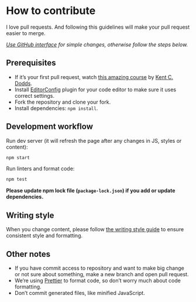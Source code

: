 # How to contribute

I love pull requests. And following this guidelines will make your pull request easier to merge.

_[Use GitHub interface](https://blog.sapegin.me/all/open-source-for-everyone/) for simple changes, otherwise follow the steps below._

## Prerequisites

- If it’s your first pull request, watch [this amazing course](http://makeapullrequest.com/) by [Kent C. Dodds](https://twitter.com/kentcdodds).
- Install [EditorConfig](http://editorconfig.org/) plugin for your code editor to make sure it uses correct settings.
- Fork the repository and clone your fork.
- Install dependencies: `npm install`.

## Development workflow

Run dev server (it will refresh the page after any changes in JS, styles or content):

```bash
npm start
```

Run linters and format code:

```bash
npm test
```

**Please update npm lock file (`package-lock.json`) if you add or update dependencies.**

## Writing style

When you change content, please follow [the writing style guide](https://github.com/sapegin/writing-style/blob/master/Styleguide.md) to ensure consistent style and formatting.

## Other notes

- If you have commit access to repository and want to make big change or not sure about something, make a new branch and open pull request.
- We’re using [Prettier](https://github.com/prettier/prettier) to format code, so don’t worry much about code formatting.
- Don’t commit generated files, like minified JavaScript.
